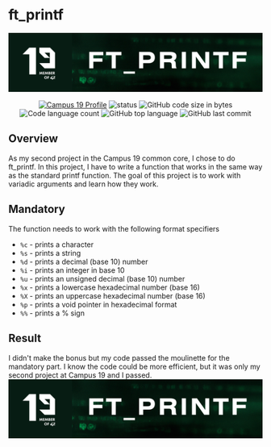 # ft_printf
![ft_printf header](https://github.com/P-Claus/ft_printf/blob/main/subject/ft_printf_banner.png)

<p align='center'>
	<a href='https://profile.intra.42.fr/users/pclaus' target="_blank"><img alt="Campus 19 Profile" src="https://img.shields.io/badge/Campus%2019%20Profile-071C13" ></a>
<img alt="status" src="https://img.shields.io/badge/status-ongoing-success?color=071C13&style=flat-square"/>
<img alt="GitHub code size in bytes" src="https://img.shields.io/github/languages/code-size/P-Claus/ft_printf?color=071C13" />
	<img alt="Code language count" src="https://img.shields.io/github/languages/count/P-Claus/ft_printf?color=071C13" />
	<img alt="GitHub top language" src="https://img.shields.io/github/languages/top/P-Claus/ft_printf?color=071C13" />
	<img alt="GitHub last commit" src="https://img.shields.io/github/last-commit/P-Claus/ft_printf?color=071C13" />

	
</p>

## Overview
As my second project in the Campus 19 common core, I chose to do ft_printf. In this project, I have to write a function that works in the same way as the standard printf function. The goal of this project is to work with variadic arguments and learn how they work.

## Mandatory
The function needs to work with the following format specifiers
* `%c` - prints a character
* `%s` - prints a string
* `%d` - prints a decimal (base 10) number
* `%i` - prints an integer in base 10
* `%u` - prints an unsigned decimal (base 10) number
* `%x` - prints a lowercase hexadecimal number (base 16)
* `%X` - prints an uppercase hexadecimal number (base 16)
* `%p` - prints a void pointer in hexadecimal format
* `%%` - prints a % sign

## Result
I didn't make the bonus but my code passed the moulinette for the mandatory part. I know the code could be more efficient, but it was only my second project at Campus 19 and I passed.
![ft_printf header](https://github.com/P-Claus/ft_printf/blob/main/subject/ft_printf_banner.png)
